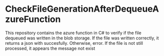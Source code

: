 # CheckFileGenerationAfterDequeueAzureFunction
This repository contains the azure function in C# to verify if the file dequeued was written in the blob storage. If the file was written correctly, it returns a json with succesfully. Otherwise, error. If the file is not still processed, it appears the message not exist
